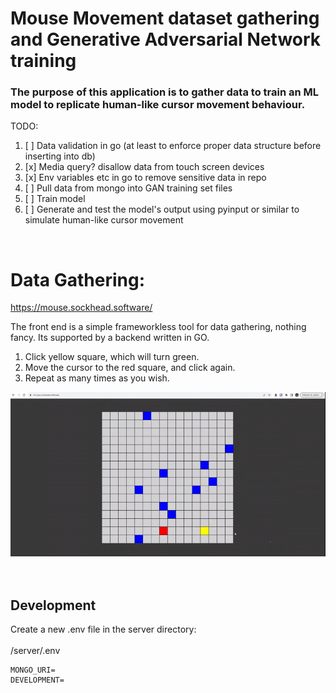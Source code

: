 # Mouse Movement dataset gathering and Generative Adversarial Network training
### The purpose of this application is to gather data to train an ML model to replicate human-like cursor movement behaviour.


TODO:  
1. [ ] Data validation in go (at least to enforce proper data structure before inserting into db)
2. [x] Media query? disallow data from touch screen devices 
3. [x] Env variables etc in go to remove sensitive data in repo
4. [ ] Pull data from mongo into GAN training set files
5. [ ] Train model
6. [ ] Generate and test the model's output using pyinput or similar to simulate human-like cursor movement

<br>

# Data Gathering:
https://mouse.sockhead.software/

The front end is a simple frameworkless tool for data gathering, nothing fancy. Its supported by a backend written in GO.
1. Click yellow square, which will turn green.
2. Move the cursor to the red square, and click again.
3. Repeat as many times as you wish.

![](example.gif)
<br>
<br>
<br>

## Development

Create a new .env file in the server directory:    
<br>
/server/.env
```
MONGO_URI=
DEVELOPMENT=
```